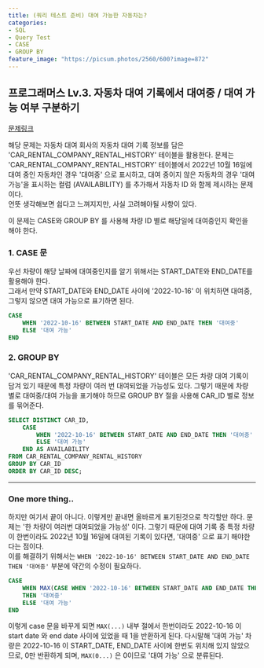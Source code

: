 ```yaml
---
title: (쿼리 테스트 준비) 대여 가능한 자동차는?
categories:
- SQL
- Query Test
- CASE
- GROUP BY
feature_image: "https://picsum.photos/2560/600?image=872"
---
```


## 프로그래머스 Lv.3. 자동차 대여 기록에서 대여중 / 대여 가능 여부 구분하기
[문제링크](https://school.programmers.co.kr/learn/courses/30/lessons/157340)

해당 문제는 자동차 대여 회사의 자동차 대여 기록 정보를 담은 'CAR_RENTAL_COMPANY_RENTAL_HISTORY' 테이블을 활용한다. 문제는 'CAR_RENTAL_COMPANY_RENTAL_HISTORY' 테이블에서 2022년 10월 16일에 대여 중인 자동차인 경우 '대여중' 으로 표시하고, 대여 중이지 않은 자동차의 경우 '대여 가능'을 표시하는 컬럼 (AVAILABILITY) 를 추가해서 자동차 ID 와 함께 제시하는 문제이다.  
언뜻 생각해보면 쉽다고 느껴지지만, 사실 고려해야될 사항이 있다.

이 문제는 CASE와 GROUP BY 를 사용해 차량 ID 별로 해당일에 대여중인지 확인을 해야 한다.

### 1. CASE 문
우선 차량이 해당 날짜에 대여중인지를 알기 위해서는 START_DATE와 END_DATE를 활용해야 한다.  
그래서 만약 START_DATE와 END_DATE 사이에 '2022-10-16' 이 위치하면 대여중, 그렇지 않으면 대여 가능으로 표기하면 된다.

```SQL
CASE
    WHEN '2022-10-16' BETWEEN START_DATE AND END_DATE THEN '대여중'
    ELSE '대여 가능'
END
```

### 2. GROUP BY
'CAR_RENTAL_COMPANY_RENTAL_HISTORY' 테이블은 모든 차량 대여 기록이 담겨 있기 때문에 특정 차량이 여러 번 대여되었을 가능성도 있다. 그렇기 때문에 차량 별로 대여중/대여 가능을 표기해야 하므로 GROUP BY 절을 사용해 CAR_ID 별로 정보를 묶어준다.

```SQL
SELECT DISTINCT CAR_ID,
    CASE
        WHEN '2022-10-16' BETWEEN START_DATE AND END_DATE THEN '대여중'
        ELSE '대여 가능'
    END AS AVAILABILITY
FROM CAR_RENTAL_COMPANY_RENTAL_HISTORY
GROUP BY CAR_ID
ORDER BY CAR_ID DESC;
```
---
### One more thing..
하지만 여기서 끝이 아니다. 이렇게만 끝내면 올바르게 표기된것으로 착각할만 하다. 문제는 '한 차량이 여러번 대여되었을 가능성' 이다. 그렇기 때문에 대여 기록 중 특정 차량이 한번이라도 2022년 10월 16일에 대여된 기록이 있다면, '대여중' 으로 표기 해야한다는 점이다.  
이를 해결하기 위해서는 ```WHEN '2022-10-16' BETWEEN START_DATE AND END_DATE THEN '대여중'``` 부분에 약간의 수정이 필요하다.
```SQL
CASE
    WHEN MAX(CASE WHEN '2022-10-16' BETWEEN START_DATE AND END_DATE THEN 1 ELSE 0 END) = 1
    THEN '대여중'
    ELSE '대여 가능'
END
```
이렇게 case 문을 바꾸게 되면 ```MAX(...)``` 내부 절에서 한번이라도 2022-10-16 이 start date 와 end date 사이에 있었을 때 1을 반환하게 된다. 다시말해 '대여 가능' 차량은 2022-10-16 이 START_DATE, END_DATE 사이에 한번도 위치해 있지 않았으므로, 0만 반환하게 되며, ```MAX(0...)``` 은 0이므로 '대여 가능' 으로 분류된다.


